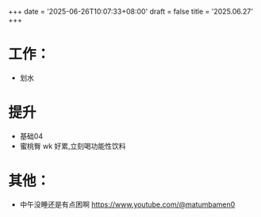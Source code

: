 +++
date = '2025-06-26T10:07:33+08:00'
draft = false
title = '2025.06.27'
+++

<!--more-->
# 工作：
- 划水
  
# 提升
- 基础04
- 蜜桃臀 wk 好累,立刻喝功能性饮料

# 其他：
- 中午没睡还是有点困啊
  https://www.youtube.com/@matumbamen0

